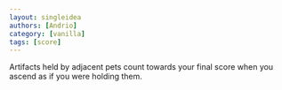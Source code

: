 ```yaml
---
layout: singleidea
authors: [Andrio]
category: [vanilla]
tags: [score]
---
```

Artifacts held by adjacent pets count towards your final score when you ascend as if you were holding them.
